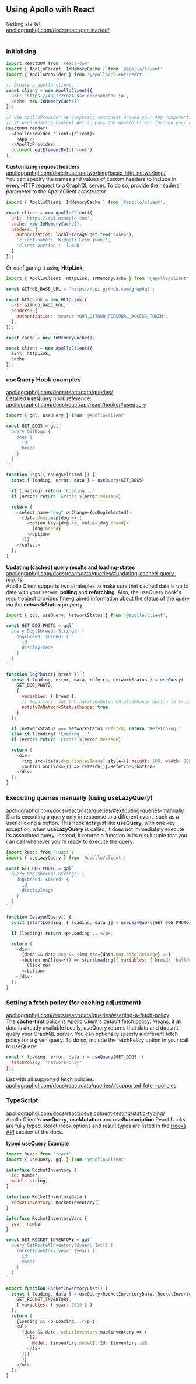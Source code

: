 ## Using Apollo with React
Getting startet:  
[apollographql.com/docs/react/get-started/](https://www.apollographql.com/docs/react/get-started/)  
&nbsp;  
### **Initialising**  
```javascript
import ReactDOM from 'react-dom'
import { ApolloClient, InMemoryCache } from '@apollo/client'
import { ApolloProvider } from '@apollo/client/react'

// Create a apollo client.
const client = new ApolloClient({
  uri: 'https://48p1r2roz4.sse.codesandbox.io',
  cache: new InMemoryCache()
});

// Use ApolloProvider as composing component around your App component. Under the hood,
// it uses React's Context API to pass the Apollo Client through your application.
ReactDOM.render(
  <ApolloProvider client={client}>
    <App />
  </ApolloProvider>,
  document.getElementById('root')
);
```

**Customizing request headers**  
[apollographql.com/docs/react/networking/basic-http-networking/](https://www.apollographql.com/docs/react/networking/basic-http-networking/)  
You can specify the names and values of custom headers to include in every HTTP request to a GraphQL server. To do so, provide the headers parameter to the ApolloClient constructor.  
```javascript
import { ApolloClient, InMemoryCache } from '@apollo/client';

const client = new ApolloClient({
  uri: 'https://api.example.com',
  cache: new InMemoryCache(),
  headers: {
    authorization: localStorage.getItem('token'),
    'client-name': 'WidgetX Ecom [web]',
    'client-version': '1.0.0'
  }
});
```
Or configuring it using **HttpLink**   
```javascript
import { ApolloClient, HttpLink, InMemoryCache } from '@apollo/client';

const GITHUB_BASE_URL = 'https://api.github.com/graphql';
 
const httpLink = new HttpLink({
  uri: GITHUB_BASE_URL,
  headers: {
    authorization: 'bearer YOUR_GITHUB_PERSONAL_ACCESS_TOKEN',
  },
});

const cache = new InMemoryCache();

const client = new ApolloClient({
  link: httpLink,
  cache
});
```


### **useQuery Hook examples**  
[apollographql.com/docs/react/data/queries/](https://www.apollographql.com/docs/react/data/queries/)  
Detailed **useQuery** hook reference:  
[apollographql.com/docs/react/api/react/hooks/#usequery](https://www.apollographql.com/docs/react/api/react/hooks/#usequery)
```javascript
import { gql, useQuery } from '@apollo/client'

const GET_DOGS = gql`
  query GetDogs {
    dogs {
      id
      breed
    }
  }
`;

function Dogs({ onDogSelected }) {
  const { loading, error, data } = useQuery(GET_DOGS)

  if (loading) return 'Loading...'
  if (error) return `Error! ${error.message}`

  return (
    <select name="dog" onChange={onDogSelected}>
      {data.dogs.map(dog => (
        <option key={dog.id} value={dog.breed}>
          {dog.breed}
        </option>
      ))}
    </select>
  );
}
```

**Updating (cached) query results and loading-states**  
[apollographql.com/docs/react/data/queries/#updating-cached-query-results](https://www.apollographql.com/docs/react/data/queries/#updating-cached-query-results)  
Apollo Client supports two strategies to make sure that cached data is up to date with your server: **polling** and **refetching**. Also, the useQuery hook's result object provides fine-grained information about the status of the query via the **networkStatus** property.

```javascript
import { gql, useQuery, NetworkStatus } from '@apollo/client';

const GET_DOG_PHOTO = gql`
  query Dog($breed: String!) {
    dog(breed: $breed) {
      id
      displayImage
    }
  }
`;

function DogPhoto({ breed }) {
  const { loading, error, data, refetch, networkStatus } = useQuery(
    GET_DOG_PHOTO,
    {
      variables: { breed },
      // Important: set the notifyOnNetworkStatusChange option to true, to get status information via the networkStatus property.
      notifyOnNetworkStatusChange: true
    },
  );

  if (networkStatus === NetworkStatus.refetch) return 'Refetching!'
  else if (loading) 'Loading...'
  if (error) return `Error! ${error.message}`

  return (
    <div>
      <img src={data.dog.displayImage} style={{ height: 100, width: 100 }} />
      <button onClick={() => refetch()}>Refetch!</button>
    </div>
  );
}
```

### **Executing queries manually (using useLazyQuery)**
[apollographql.com/docs/react/data/queries/#executing-queries-manually](https://www.apollographql.com/docs/react/data/queries/#executing-queries-manually)  
Starts executing a query only in response to a different event, such as a user clicking a button. This hook acts just like **useQuery**, with one key exception: when **useLazyQuery** is called, it does not immediately execute its associated query. Instead, it returns a function in its result tuple that you can call whenever you're ready to execute the query:  

```javascript
import React from 'react';
import { useLazyQuery } from '@apollo/client';

const GET_DOG_PHOTO = gql`
  query Dog($breed: String!) {
    dog(breed: $breed) {
      id
      displayImage
    }
  }
`;

function DelayedQuery() {
  const [startLoading, { loading, data }] = useLazyQuery(GET_DOG_PHOTO);

  if (loading) return <p>Loading ...</p>;

  return (
    <div>
      {data && data.dog && <img src={data.dog.displayImage} />}
      <button onClick={() => startLoading({ variables: { breed: 'bulldog' } })}>
        Click me!
      </button>
    </div>
  );
}
```

### **Setting a fetch policy (for caching adjustment)**  
[apollographql.com/docs/react/data/queries/#setting-a-fetch-policy](https://www.apollographql.com/docs/react/data/queries/#setting-a-fetch-policy)  
The **cache-first** policy is Apollo Client's default fetch policy. Means, if all data is already available locally, useQuery returns that data and doesn't query your GraphQL server.  You can optionally specify a different fetch policy for a given query. To do so, include the fetchPolicy option in your call to useQuery:

```javascript
const { loading, error, data } = useQuery(GET_DOGS, {
  fetchPolicy: "network-only"
});
```
List with all supported fetch policies: 
[apollographql.com/docs/react/data/queries/#supported-fetch-policies](https://www.apollographql.com/docs/react/data/queries/#supported-fetch-policies)  

### **TypeScript**  
[apollographql.com/docs/react/development-testing/static-typing/](https://www.apollographql.com/docs/react/development-testing/static-typing/)  
Apollo Client's **useQuery**, **useMutation** and **useSubscription** React hooks are fully typed. React Hook options and result types are listed in the [Hooks API](https://www.apollographql.com/docs/react/api/react/hooks/) section of the docs.  

**typed useQuery Example**  
```javascript
import React from 'react'
import { useQuery, gql } from '@apollo/client'

interface RocketInventory {
  id: number,
  model: string,
}

interface RocketInventoryData {
  rocketInventory: RocketInventory[]
}

interface RocketInventoryVars {
  year: number
}

const GET_ROCKET_INVENTORY = gql`
  query GetRocketInventory($year: Int!) {
    rocketInventory(year: $year) {
      id
      model
    }
  }
`;

export function RocketInventoryList() {
  const { loading, data } = useQuery<RocketInventoryData, RocketInventoryVars>(
    GET_ROCKET_INVENTORY,
    { variables: { year: 2019 } }
  );
  return (
    {loading && <p>Loading...</p>}
    <ul>
      {data && data.rocketInventory.map(inventory => (
        <li>
          Model: {inventory.model}, Id: {inventory.id} 
        </li>
      ))}
      )}
    </ul>
  );
}
```